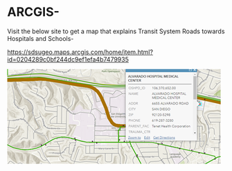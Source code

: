 # ARCGIS-

Visit the below site to get a map that explains Transit System Roads towards Hospitals and Schools-

https://sdsugeo.maps.arcgis.com/home/item.html?id=0204289c0bf244dc9ef1efa4b7479935

![alt text](https://github.com/Mukta-glitch/ARCGIS-/blob/main/Transit%20system%20Map.png?raw=true)
